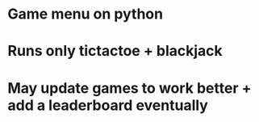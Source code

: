 # Game menu on python
# Runs only tictactoe + blackjack
# May update games to work better + add a leaderboard eventually
